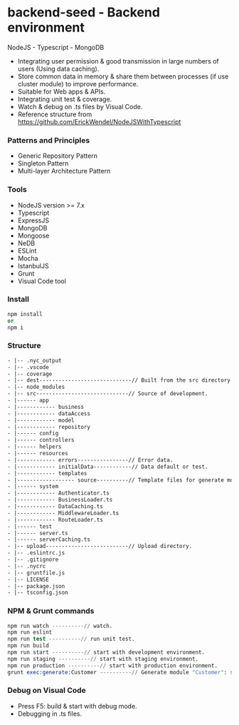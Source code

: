 # backend-seed - Backend environment
NodeJS - Typescript - MongoDB

* Integrating user permission & good transmission in large numbers of users (Using data caching).
* Store common data in memory & share them between processes (if use cluster module) to improve performance.
* Suitable for Web apps & APIs.
* Integrating unit test & coverage.
* Watch & debug on .ts files by Visual Code.
* Reference structure from https://github.com/ErickWendel/NodeJSWithTypescript

### Patterns and Principles

- Generic Repository Pattern
- Singleton Pattern
- Multi-layer Architecture Pattern

### Tools

- NodeJS version >= 7.x
- Typescript
- ExpressJS
- MongoDB
- Mongoose
- NeDB
- ESLint
- Mocha
- IstanbulJS
- Grunt
- Visual Code tool

### Install

```s
npm install
or
npm i
```

### Structure

```sh
- |-- .nyc_output
- |-- .vscode
- |-- coverage
- |-- dest-----------------------------// Built from the src directory.
- |-- node_modules
- |-- src-----------------------------// Source of development.
- |------ app
- |------------ business
- |------------ dataAccess
- |------------ model
- |------------ repository
- |------ config
- |------ controllers
- |------ helpers
- |------ resources
- |------------ errors----------------// Error data.
- |------------ initialData------------// Data default or test.
- |------------ templates
- |------------------ source----------// Template files for generate module.
- |------ system
- |------------ Authenticator.ts
- |------------ BusinessLoader.ts
- |------------ DataCaching.ts
- |------------ MiddlewareLoader.ts
- |------------ RouteLoader.ts
- |------ test
- |------ server.ts
- |------ serverCaching.ts
- |-- upload--------------------------// Upload directory.
- |-- .eslintrc.js
- |-- .gitignore
- |-- .nycrc
- |-- gruntfile.js
- |-- LICENSE
- |-- package.json
- |-- tsconfig.json
```

### NPM & Grunt commands

```s
npm run watch ----------// watch.
npm run eslint
npm run test ----------// run unit test.
npm run build
npm run start ----------// start with development environment.
npm run staging ----------// start with staging environment.
npm run production ----------// start with production environment.
grunt exec:generate:Customer ----------// Generate module "Customer": schema, model, repository, business, controller,... (without route loader and business loader)
```

### Debug on Visual Code

* Press F5: build & start with debug mode.
* Debugging in .ts files.
